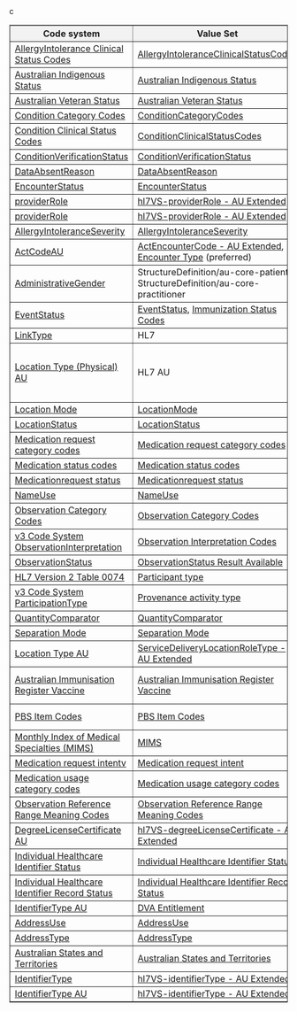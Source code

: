 <table border="1" cellspacing="0" cellpadding="0" width="100%">
<thead>
  <tr style="background-color: #f2f2f2;">
    <th>Code system</th>
    <th>Value Set</th>
    <th>Publisher</th>
  </tr>
</thead>
<tbody>
  <tr>
    <td><a href="https://hl7.org/fhir/R4/codesystem-allergyintolerance-clinical.html">AllergyIntolerance Clinical Status Codes</a></td>
    <td><a href="https://hl7.org/fhir/R4/valueset-allergyintolerance-clinical.html">AllergyIntoleranceClinicalStatusCodes</a></td>
    <td>HL7</td>
  </tr>
  <tr>
    <td><a href="https://healthterminologies.gov.au/fhir/CodeSystem/australian-indigenous-status-1">Australian Indigenous Status</a></td>
    <td><a href="https://healthterminologies.gov.au/fhir/ValueSet/australian-indigenous-status-1">Australian Indigenous Status</a></td>
        <td>NCTS</td>
  </tr>
  <tr>
    <td><a href="https://healthterminologies.gov.au/fhir/CodeSystem/australian-veteran-status-1">Australian Veteran Status</a></td>
    <td><a href="https://healthterminologies.gov.au/fhir/ValueSet/australian-veteran-status-1">Australian Veteran Status</a></td>
        <td>NCTS</td>
  </tr>
  <tr>
    <td><a href="https://hl7.org/fhir/R4/codesystem-condition-category.html">Condition Category Codes</a></td>
    <td><a href="https://hl7.org/fhir/R4/valueset-condition-category.html">ConditionCategoryCodes</a></td>
    <td>HL7</td>
  </tr>
  <tr>
    <td><a href="https://hl7.org/fhir/R4/codesystem-condition-clinical.html">Condition Clinical Status Codes</a></td>
    <td><a href="https://hl7.org/fhir/R4/valueset-condition-clinical.html">ConditionClinicalStatusCodes</a></td>
    <td>HL7</td>
  </tr>
  <tr>
    <td><a href="https://hl7.org/fhir/R4/codesystem-condition-ver-status.html">ConditionVerificationStatus</a></td>
    <td><a href="https://hl7.org/fhir/R4/codesystem-condition-ver-status.html">ConditionVerificationStatus</a></td>
    <td>HL7</td>
  </tr>
  <tr>
    <td><a href="https://hl7.org/fhir/R4/codesystem-data-absent-reason.html">DataAbsentReason</a></td>
    <td><a href="https://hl7.org/fhir/R4/valueset-data-absent-reason.html">DataAbsentReason</a></td>
    <td>HL7</td>
  </tr>
  <tr>
    <td><a href="https://hl7.org/fhir/R4/codesystem-encounter-status.html">EncounterStatus</a></td>
    <td><a href="https://hl7.org/fhir/R4/valueset-encounter-status.html">EncounterStatus</a></td>
    <td>HL7</td>
  </tr>
  <tr>
    <td><a href="https://terminology.hl7.org/5.3.0/CodeSystem-v2-0443.html">providerRole</a></td>
   <td><a href="https://build.fhir.org/ig/hl7au/au-fhir-base//ValueSet-au-v2-0443-extended.html">hl7VS-providerRole - AU Extended</a></td>
    <td>HL7</td>
  </tr>
  <tr>
    <td><a href="https://build.fhir.org/ig/hl7au/au-fhir-base//CodeSystem-au-v2-0443.html">providerRole</a></td>
    <td><a href="https://build.fhir.org/ig/hl7au/au-fhir-base//ValueSet-au-v2-0443-extended.html">hl7VS-providerRole - AU Extended</a></td>
    <td>HL7 AU</td>
  </tr>
  <tr>
    <td><a href="https://hl7.org/fhir/R4/codesystem-reaction-event-severity.html">AllergyIntoleranceSeverity</a></td>
    <td><a href="http://hl7.org/fhir/R4/valueset-reaction-event-severity.html">AllergyIntoleranceSeverity</a></td>
    <td>HL7</td>
  </tr>
  <tr>
    <td><a href="https://build.fhir.org/ig/hl7au/au-fhir-base//CodeSystem-au-v3-ActCode.html">ActCodeAU</a></td>
   <td><a href="https://build.fhir.org/ig/hl7au/au-fhir-base//ValueSet-au-v3-ActEncounterCode-extended.html">ActEncounterCode - AU Extended</a>, <a href="https://healthterminologies.gov.au/fhir/ValueSet/encounter-type-1">Encounter Type</a> (preferred)</td>
    <td>HL7 AU</td>
  </tr>
  <tr>
    <td><a href="https://hl7.org/fhir/R4/codesystem-administrative-gender.html">AdministrativeGender</a></td>
    <td>StructureDefinition/au-core-patient, StructureDefinition/au-core-practitioner</td>
    <td>HL7</td>
  </tr>
  <tr>
    <td><a href="https://hl7.org/fhir/R4/codesystem-event-status.html">EventStatus</a></td>
    <td><a href="https://hl7.org/fhir/R4/valueset-event-status.html">EventStatus</a>, <a href="https://hl7.org/fhir/R4/valueset-immunization-status.html">Immunization Status Codes</a></td>
    <td>HL7</td>
  </tr>
  <tr>
    <td><a href="https://hl7.org/fhir/R4/codesystem-link-type.html">LinkType</a></td>
    <td>HL7</td>
    <td><a href="https://hl7.org/fhir/R4/codesystem-link-type.html">LinkType</a></td>
  </tr>
  <tr>
    <td><a href="https://build.fhir.org/ig/hl7au/au-fhir-base//CodeSystem-au-location-physical-type.html">Location Type (Physical) AU</a></td>
    <td>HL7 AU</td>
    <td><a href="https://build.fhir.org/ig/hl7au/au-fhir-base//ValueSet-au-location-physical-type-extended.html">Location Type (Physical) - AU Extended</a></td>
  </tr>
  <tr>
    <td><a href="https://hl7.org/fhir/R4/codesystem-location-mode.html">Location Mode</a></td>
    <td><a href="https://hl7.org/fhir/R4/valueset-location-mode.html">LocationMode</a></td>
    <td>HL7</td>
  </tr>
  <tr>
    <td><a href="https://hl7.org/fhir/R4/codesystem-location-status.html">LocationStatus</a></td>
    <td><a href="https://hl7.org/fhir/R4/valueset-location-status.html">LocationStatus</a></td>
    <td>HL7</td>
  </tr>
  <tr>
    <td><a href="https://hl7.org/fhir/R4/codesystem-medicationrequest-category.html">Medication request category codes</a></td>c
    <td><a href="https://hl7.org/fhir/R4/valueset-medicationrequest-category.html">Medication request category codes</a></td>
    <td>HL7</td>
  </tr>
  <tr>
    <td><a href="https://hl7.org/fhir/R4/codesystem-medication-statement-status.html">Medication status codes</a></td>
    <td><a href="https://hl7.org/fhir/R4/valueset-medication-statement-status.html">Medication status codes</a></td>
    <td>HL7</td>
  </tr>
  <tr>
    <td><a href="https://hl7.org/fhir/R4/codesystem-medicationrequest-status.html">Medicationrequest status</a></td>
    <td><a href="https://hl7.org/fhir/R4/valueset-medicationrequest-status.html">Medicationrequest status</a></td>
    <td>HL7</td>
  </tr>
  <tr>
    <td><a href="https://hl7.org/fhir/R4/codesystem-name-use.html">NameUse</a></td>
    <td><a href="https://hl7.org/fhir/R4/valueset-name-use.html">NameUse</a></td>
    <td>HL7</td>
  </tr>
  <tr>
    <td><a href="https://hl7.org/fhir/R4/codesystem-observation-category.html">Observation Category Codes</a></td>
    <td><a href="https://hl7.org/fhir/R4/valueset-observation-category.html">Observation Category Codes</a></td>
    <td>HL7</td>
  </tr>
  <tr>
    <td><a href="https://hl7.org/fhir/R4/v3/ObservationInterpretation/cs.html">v3 Code System ObservationInterpretation</a></td>
    <td><a href="https://hl7.org/fhir/R4/valueset-observation-interpretation.html">Observation Interpretation Codes</a></td>
    <td>HL7</td>
  </tr>
  <tr>
    <td><a href="http://hl7.org/fhir/observation-status">ObservationStatus</a></td>
    <td><a href="https://healthterminologies.gov.au/fhir/ValueSet/observationstatus-result-available-1">ObservationStatus Result Available</a></td>
    <td>HL7</td>
  </tr>
  <tr>
    <td><a href="http://terminology.hl7.org/CodeSystem/v2-0074">HL7 Version 2 Table 0074</a></td>
    <td><a href="https://hl7.org/fhir/R4/valueset-encounter-participant-type.html">Participant type</a></td>
    <td>HL7</td>
  </tr>
  <tr>
    <td><a href="https://hl7.org/fhir/R4/v3/ParticipationType/cs.html">v3 Code System ParticipationType</a></td>
    <td><a href="https://hl7.org/fhir/R4/valueset-provenance-activity-type.html">Provenance activity type</a></td>
    <td>HL7</td>
  </tr>
  <tr>
    <td><a href="https://hl7.org/fhir/R4/codesystem-quantity-comparator.html">QuantityComparator</a></td>
    <td><a href="https://hl7.org/fhir/R4/valueset-quantity-comparator.html">QuantityComparator</a></td>
    <td>HL7</td>
  </tr>
  <tr>
    <td><a href="https://healthterminologies.gov.au/fhir/CodeSystem/separation-mode-1">Separation Mode</a></td>
    <td><a href="https://healthterminologies.gov.au/fhir/ValueSet/separation-mode-1">Separation Mode</a></td>
    <td>NCTS</td>
  </tr>
  <tr>
    <td><a href="https://build.fhir.org/ig/hl7au/au-fhir-base//CodeSystem-au-location-type.html">Location Type AU</a></td>
    <td><a href="https://build.fhir.org/ig/hl7au/au-fhir-base//ValueSet-au-v3-ServiceDeliveryLocationRoleType-extended.html">ServiceDeliveryLocationRoleType - AU Extended</a></td>
    <td>HL7 AU</td>
  </tr>
  <tr>
    <td><a href="https://www.humanservices.gov.au/organisations/health-professionals/enablers/air-vaccine-code-formats">Australian Immunisation Register Vaccine</a></td>
    <td><a href="https://healthterminologies.gov.au/fhir/ValueSet/australian-immunisation-register-vaccine-1">Australian Immunisation Register Vaccine</a></td>
    <td>Services Australia (preferred)</td>
  </tr>
  <tr>
    <td><a href="https://build.fhir.org/ig/hl7au/au-fhir-base//CodeSystem-pbs-item-external.html">PBS Item Codes</a></td>
    <td><a href="https://build.fhir.org/ig/hl7au/au-fhir-base//ValueSet-pbs-item.html">PBS Item Codes</a></td>
    <td>DoH (preferred)</td>
  </tr>
  <tr>
    <td><a href="https://build.fhir.org/ig/hl7au/au-fhir-base//CodeSystem-mims-external.html">Monthly Index of Medical Specialties (MIMS) </a></td>
    <td><a href="https://build.fhir.org/ig/hl7au/au-fhir-base//ValueSet-mims.html">MIMS</a></td>
    <td>DoH (preferred)</td>
  </tr>
  <tr>
    <td><a href="https://hl7.org/fhir/R4/codesystem-medicationrequest-intent.html">Medication request intentv</a></td>
    <td><a href="https://hl7.org/fhir/R4/valueset-medicationrequest-intent.html">Medication request intent</a></td>
    <td>HL7</td>
  </tr>
  <tr>
    <td><a href="https://hl7.org/fhir/R4/codesystem-medication-statement-category.html">Medication usage category codes</a></td>
    <td><a href="https://hl7.org/fhir/R4/valueset-medication-statement-category.html">Medication usage category codes</a></td>
    <td>HL7</td>
  </tr>
  <tr>
    <td><a href="https://hl7.org/fhir/R4/codesystem-referencerange-meaning.html">Observation Reference Range Meaning Codes</a></td>
    <td><a href="https://hl7.org/fhir/R4/valueset-referencerange-meaning.html">Observation Reference Range Meaning Codes</a></td>
    <td>HL7</td>
  </tr>
  <tr>
    <td><a href="https://build.fhir.org/ig/hl7au/au-fhir-base//CodeSystem-au-v2-0360.html">DegreeLicenseCertificate AU</a></td>
    <td><a href="https://build.fhir.org/ig/hl7au/au-fhir-base//ValueSet-au-v2-0360-extended.html">hl7VS-degreeLicenseCertificate - AU Extended</a></td>
    <td>HL7 AU</td>
  </tr> 
   <tr>
    <td><a href="https://healthterminologies.gov.au/fhir/CodeSystem/ihi-status-1">Individual Healthcare Identifier Status</a></td>
    <td><a href="https://healthterminologies.gov.au/fhir/ValueSet/ihi-status-1">Individual Healthcare Identifier Status</a></td>
    <td>ADHA</td>
  </tr>
  <tr>
    <td><a href="https://healthterminologies.gov.au/fhir/CodeSystem/ihi-record-status-1">Individual Healthcare Identifier Record Status</a></td>
    <td><a href="https://healthterminologies.gov.au/fhir/ValueSet/ihi-record-status-1">Individual Healthcare Identifier Record Status</a></td>
    <td>ADHA</td>
  </tr>  
  <tr>
    <td><a href="https://build.fhir.org/ig/hl7au/au-fhir-base//CodeSystem-au-v2-0203.html">IdentifierType AU</a></td>
    <td><a href="https://build.fhir.org/ig/hl7au/au-fhir-base//ValueSet-dva-entitlement.html">DVA Entitlement</a></td>
    <td>HL7 AU</td>
  </tr>
  <tr>
    <td><a href="https://hl7.org/fhir/R4/codesystem-address-use.html">AddressUse</a></td>
      <td><a href="https://hl7.org/fhir/R4/valueset-address-use.html">AddressUse</a></td>
    <td>HL7</td>
  </tr>
  <tr>
    <td><a href="https://hl7.org/fhir/R4/codesystem-address-type.html">AddressType</a></td>
    <td><a href="https://hl7.org/fhir/R4/valueset-address-type.html">AddressType</a></td>
    <td>HL7</td>
  </tr>
  <tr>
    <td><a href="https://healthterminologies.gov.au/fhir/CodeSystem/australian-states-territories-1">Australian States and Territories</a></td>
    <td><a href="https://healthterminologies.gov.au/fhir/ValueSet/australian-states-territories-2">Australian States and Territories</a></td>
    <td>ADHA</td>
  </tr>
  <tr>
    <td><a href="https://terminology.hl7.org/5.3.0/CodeSystem-v2-0203.html">IdentifierType</a></td>
    <td><a href="https://build.fhir.org/ig/hl7au/au-fhir-base//ValueSet-au-v2-0203-extended.html">hl7VS-identifierType - AU Extended </a></td>
    <td>HL7 AU</td>
  </tr>
  <tr>
    <td><a href="https://build.fhir.org/ig/hl7au/au-fhir-base//CodeSystem-au-v2-0203.html">IdentifierType AU </a></td>
    <td><a href="https://build.fhir.org/ig/hl7au/au-fhir-base//ValueSet-au-v2-0203-extended.html">hl7VS-identifierType - AU Extended </a></td>
    <td>HL7 AU</td>
  </tr>

 </tbody>
</table>